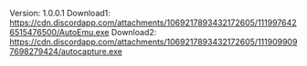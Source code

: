 Version: 1.0.0.1
Download1: https://cdn.discordapp.com/attachments/1069217893432172605/1119976426515476500/AutoEmu.exe
Download2: https://cdn.discordapp.com/attachments/1069217893432172605/1119099097698279424/autocapture.exe
